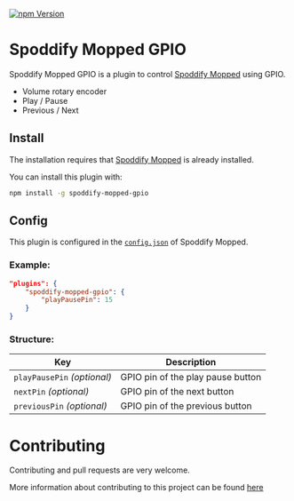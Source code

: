 [![npm Version](https://badgen.net/npm/v/spoddify-mopped)](https://www.npmjs.com/package/spoddify-mopped-gpio)
# Spoddify Mopped GPIO

Spoddify Mopped GPIO is a plugin to control [Spoddify Mopped](https://github.com/spoddify-mopped/spoddify-mopped) using GPIO.

- Volume rotary encoder
- Play / Pause
- Previous / Next

## Install

The installation requires that [Spoddify Mopped](https://github.com/spoddify-mopped/spoddify-mopped) is already installed.

You can install this plugin with:

```bash
npm install -g spoddify-mopped-gpio
```

## Config

This plugin is configured in the [`config.json`](https://github.com/spoddify-mopped/spoddify-mopped/wiki/Config-File) of Spoddify Mopped.

### Example:

```json
"plugins": {
    "spoddify-mopped-gpio": {
        "playPausePin": 15
    }
}
```

### Structure:

| Key                         | Description                       |
| --------------------------- | --------------------------------- |
| `playPausePin` _(optional)_ | GPIO pin of the play pause button |
| `nextPin` _(optional)_      | GPIO pin of the next button       |
| `previousPin` _(optional)_  | GPIO pin of the previous button   |

# Contributing

Contributing and pull requests are very welcome.

More information about contributing to this project can be found [here](CONTRIBUTING.md)
